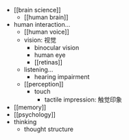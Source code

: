 - [[brain science]]
    - [[human brain]]
- human interaction...
    - [[human voice]]
    - vision: 视觉
        - binocular vision
        - human eye
        - [[retinas]]
    - listening...
        - hearing impairment
    - [[perception]]
        - touch
            - tactile impression: 触觉印象 
- [[memory]]
- [[psychology]]
- thinking
    - thought structure
